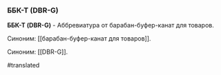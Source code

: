 ### ББК-Т (DBR-G)

**ББК-Т (DBR-G)** - Аббревиатура от барабан-буфер-канат для товаров.

Синоним: [[барабан-буфер-канат для товаров]].

Синоним: [[DBR-G]].

#translated
